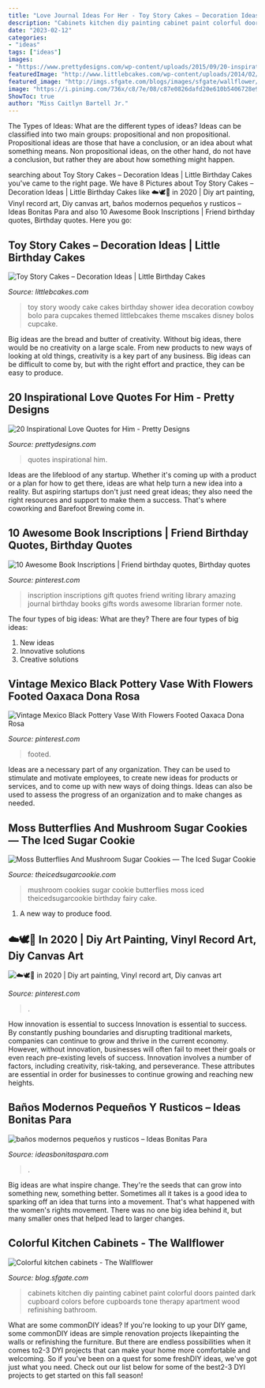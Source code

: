 ```yaml
---
title: "Love Journal Ideas For Her - Toy Story Cakes – Decoration Ideas"
description: "Cabinets kitchen diy painting cabinet paint colorful doors painted dark cupboard colors before cupboards tone therapy apartment wood refinishing bathroom"
date: "2023-02-12"
categories:
- "ideas"
tags: ["ideas"]
images:
- "https://www.prettydesigns.com/wp-content/uploads/2015/09/20-inspirational-love-quotes-for-him2.jpg"
featuredImage: "http://www.littlebcakes.com/wp-content/uploads/2014/02/Toy-Story-Cakes.jpg"
featured_image: "http://imgs.sfgate.com/blogs/images/sfgate/wallflower/2010/01/31/10-1-cabinets318x425.jpg"
image: "https://i.pinimg.com/736x/c8/7e/08/c87e0826dafd20e610b5406728e9a7de.jpg"
ShowToc: true
author: "Miss Caitlyn Bartell Jr."
---
```



The Types of Ideas: What are the different types of ideas?
Ideas can be classified into two main groups: propositional and non propositional. Propositional ideas are those that have a conclusion, or an idea about what something means. Non propositional ideas, on the other hand, do not have a conclusion, but rather they are about how something might happen.

	

		
searching about Toy Story Cakes – Decoration Ideas | Little Birthday Cakes you've came to the right page. We have 8 Pictures about Toy Story Cakes – Decoration Ideas | Little Birthday Cakes like ☁️🕊🌙 in 2020 | Diy art painting, Vinyl record art, Diy canvas art, baños modernos pequeños y rusticos – Ideas Bonitas Para and also 10 Awesome Book Inscriptions | Friend birthday quotes, Birthday quotes. Here you go:
		
    
## Toy Story Cakes – Decoration Ideas | Little Birthday Cakes

<img loading=lazy src="http://www.littlebcakes.com/wp-content/uploads/2014/02/Toy-Story-Cakes.jpg" onerror="this.onerror=null;this.src='https://tse3.mm.bing.net/th?id=OIP.bapMZ-u2WMAUOaOsA05TngHaJ4&amp;pid=15.1';" alt="Toy Story Cakes – Decoration Ideas | Little Birthday Cakes">

_Source: littlebcakes.com_

>toy story woody cake cakes birthday shower idea decoration cowboy bolo para cupcakes themed littlebcakes theme mscakes disney bolos cupcake. 

	

Big ideas are the bread and butter of creativity. Without big ideas, there would be no creativity on a large scale. From new products to new ways of looking at old things, creativity is a key part of any business. Big ideas can be difficult to come by, but with the right effort and practice, they can be easy to produce.

    
## 20 Inspirational Love Quotes For Him - Pretty Designs

<img loading=lazy src="https://www.prettydesigns.com/wp-content/uploads/2015/09/20-inspirational-love-quotes-for-him2.jpg" onerror="this.onerror=null;this.src='https://tse3.mm.bing.net/th?id=OIP.mytcs5ADUsvRZ8_Snk8lCgHaLF&amp;pid=15.1';" alt="20 Inspirational Love Quotes for Him - Pretty Designs">

_Source: prettydesigns.com_

>quotes inspirational him. 

	

Ideas are the lifeblood of any startup. Whether it's coming up with a product or a plan for how to get there, ideas are what help turn a new idea into a reality. But aspiring startups don't just need great ideas; they also need the right resources and support to make them a success. That's where coworking and Barefoot Brewing come in.

    
## 10 Awesome Book Inscriptions | Friend Birthday Quotes, Birthday Quotes

<img loading=lazy src="https://i.pinimg.com/736x/0e/d3/69/0ed3690c91b0eb66e93140f5dcce3cec--menu.jpg" onerror="this.onerror=null;this.src='https://tse3.mm.bing.net/th?id=OIP.wY1xkrnk8vR1m4N3Qg05IAHaJ4&amp;pid=15.1';" alt="10 Awesome Book Inscriptions | Friend birthday quotes, Birthday quotes">

_Source: pinterest.com_

>inscription inscriptions gift quotes friend writing library amazing journal birthday books gifts words awesome librarian former note. 

	

The four types of big ideas: What are they?
There are four types of big ideas: 
1. New ideas 
2. Innovative solutions 
3. Creative solutions 

    
## Vintage Mexico Black Pottery Vase With Flowers Footed Oaxaca Dona Rosa

<img loading=lazy src="https://i.pinimg.com/736x/c2/fe/3d/c2fe3d09612d971a5d38f3aca47bc46f--pottery-vase-oaxaca.jpg" onerror="this.onerror=null;this.src='https://tse1.mm.bing.net/th?id=OIP.cS0MRdPedJy54Lmw_zKJ9AHaJ4&amp;pid=15.1';" alt="Vintage Mexico Black Pottery Vase With Flowers Footed Oaxaca Dona Rosa">

_Source: pinterest.com_

>footed. 

	

Ideas are a necessary part of any organization. They can be used to stimulate and motivate employees, to create new ideas for products or services, and to come up with new ways of doing things. Ideas can also be used to assess the progress of an organization and to make changes as needed.

    
## Moss Butterflies And Mushroom Sugar Cookies — The Iced Sugar Cookie

<img loading=lazy src="http://cdn.shopify.com/s/files/1/1041/8038/articles/Mossy_Butterflies_and_Mushroom_Sugar_Cookies_The_Iced_Sugar_Cookie_Treats_Buy_Terri_1024x1024.jpg?v=1493432362" onerror="this.onerror=null;this.src='https://tse4.mm.bing.net/th?id=OIP.1JwXC0cgB7N_ADfLr2qRbwHaJ4&amp;pid=15.1';" alt="Moss Butterflies And Mushroom Sugar Cookies — The Iced Sugar Cookie">

_Source: theicedsugarcookie.com_

>mushroom cookies sugar cookie butterflies moss iced theicedsugarcookie birthday fairy cake. 

	

1. A new way to produce food.

    
## ☁️🕊🌙 In 2020 | Diy Art Painting, Vinyl Record Art, Diy Canvas Art

<img loading=lazy src="https://i.pinimg.com/736x/c8/7e/08/c87e0826dafd20e610b5406728e9a7de.jpg" onerror="this.onerror=null;this.src='https://tse3.mm.bing.net/th?id=OIP.xI2ddM0UWKqkVgF0akGs0gHaJ3&amp;pid=15.1';" alt="☁️🕊🌙 in 2020 | Diy art painting, Vinyl record art, Diy canvas art">

_Source: pinterest.com_

>. 

	

How innovation is essential to success
Innovation is essential to success. By constantly pushing boundaries and disrupting traditional markets, companies can continue to grow and thrive in the current economy. However, without innovation, businesses will often fail to meet their goals or even reach pre-existing levels of success. Innovation involves a number of factors, including creativity, risk-taking, and perseverance. These attributes are essential in order for businesses to continue growing and reaching new heights.

    
## Baños Modernos Pequeños Y Rusticos – Ideas Bonitas Para

<img loading=lazy src="https://ideasbonitaspara.com/wp-content/uploads/2019/09/banos-modernos-pequenos-y-rusticos-2.jpg" onerror="this.onerror=null;this.src='https://tse1.mm.bing.net/th?id=OIP.66h73nX4Jm_z3GL1MW_uvgHaJ4&amp;pid=15.1';" alt="baños modernos pequeños y rusticos – Ideas Bonitas Para">

_Source: ideasbonitaspara.com_

>. 

	

Big ideas are what inspire change. They're the seeds that can grow into something new, something better. Sometimes all it takes is a good idea to sparking off an idea that turns into a movement. That's what happened with the women's rights movement. There was no one big idea behind it, but many smaller ones that helped lead to larger changes.

    
## Colorful Kitchen Cabinets - The Wallflower

<img loading=lazy src="http://imgs.sfgate.com/blogs/images/sfgate/wallflower/2010/01/31/10-1-cabinets318x425.jpg" onerror="this.onerror=null;this.src='https://tse3.mm.bing.net/th?id=OIP.3h6HOJvbRz7uFZwILOZxCgAAAA&amp;pid=15.1';" alt="Colorful kitchen cabinets - The Wallflower">

_Source: blog.sfgate.com_

>cabinets kitchen diy painting cabinet paint colorful doors painted dark cupboard colors before cupboards tone therapy apartment wood refinishing bathroom. 

	

What are some commonDIY ideas?
If you're looking to up your DIY game, some commonDIY ideas are simple renovation projects likepainting the walls or refinishing the furniture. But there are endless possibilities when it comes to2-3 DYI projects that can make your home more comfortable and welcoming. So if you've been on a quest for some freshDIY ideas, we've got just what you need. Check out our list below for some of the best2-3 DYI projects to get started on this fall season!

